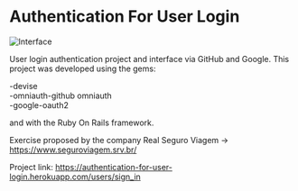 <h1>Authentication For User Login</h1>
<img src="AuthenticationForUserLogin/img/interface.png" alt="Interface" />

User login authentication project and interface via GitHub and Google. This project was
developed using the gems:<br>

-devise <br>
-omniauth-github omniauth <br>
-google-oauth2 <br>

and with the Ruby On Rails framework.<br>

Exercise proposed by the company Real Seguro Viagem -> https://www.seguroviagem.srv.br/ <br>

Project link: https://authentication-for-user-login.herokuapp.com/users/sign_in

